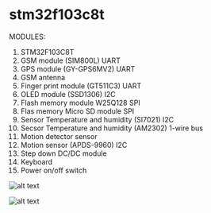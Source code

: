 # stm32f103c8t
  MODULES:
1. STM32F103C8T
2. GSM module (SIM800L)                           UART
3. GPS module (GY-GPS6MV2)                        UART
4. GSM antenna
5. Finger print module (GT511C3)                  UART 
6. OLED module  (SSD1306)                         I2C
7. Flash memory module W25Q128                    SPI
8. Flas memory Micro SD module                    SPI
9. Sensor Temperature and humidity (SI7021)       I2C
10. Secsor Temperature and humidity (AM2302)      1-wire bus
11. Motion detector sensor                        
12. Motion sensor (APDS-9960)                     I2C
13. Step down DC/DC module
14. Keyboard
15. Power on/off switch


![alt text](https://github.com/OlegDemk/stm32f103c8t/blob/master/20210217_151044.jpg)

![alt text](https://github.com/OlegDemk/stm32f103c8t/blob/master/20210217_151504.jpg)
